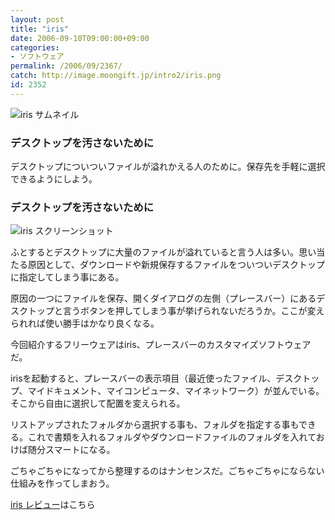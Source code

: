 ```yaml
---
layout: post
title: "iris"
date: 2006-09-10T09:00:00+09:00
categories:
- ソフトウェア
permalink: /2006/09/2367/
catch: http://image.moongift.jp/intro2/iris.png
id: 2352
---
```

 ![iris サムネイル](http://image.moongift.jp/intro2/iris.t.png "iris サムネイル")
  

### デスクトップを汚さないために
  
デスクトップについついファイルが溢れかえる人のために。保存先を手軽に選択できるようにしよう。  
<!--more-->  

### デスクトップを汚さないために
  

![iris スクリーンショット](http://image.moongift.jp/intro2/iris.png "iris スクリーンショット")

  

ふとするとデスクトップに大量のファイルが溢れていると言う人は多い。思い当たる原因として、ダウンロードや新規保存するファイルをついついデスクトップに指定してしまう事にある。

  

原因の一つにファイルを保存、開くダイアログの左側（プレースバー）にあるデスクトップと言うボタンを押してしまう事が挙げられないだろうか。ここが変えられれば使い勝手はかなり良くなる。

  

今回紹介するフリーウェアはiris、プレースバーのカスタマイズソフトウェアだ。

  

irisを起動すると、プレースバーの表示項目（最近使ったファイル、デスクトップ、マイドキュメント、マイコンピュータ、マイネットワーク）が並んでいる。そこから自由に選択して配置を変えられる。

  

リストアップされたフォルダから選択する事も、フォルダを指定する事もできる。これで書類を入れるフォルダやダウンロードファイルのフォルダを入れておけば随分スマートになる。

  

ごちゃごちゃになってから整理するのはナンセンスだ。ごちゃごちゃにならない仕組みを作ってしまおう。

  

[iris レビュー](http://fw.moongift.jp/review/i-2368.html)はこちら

